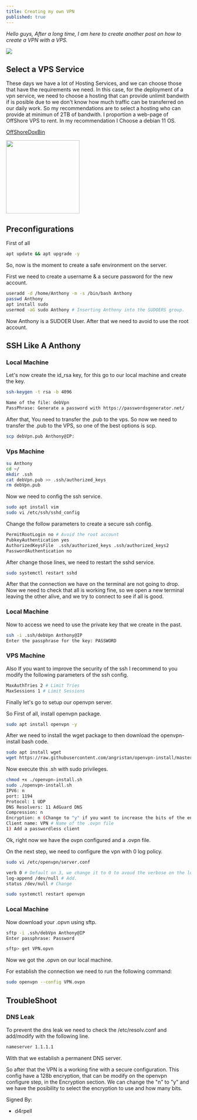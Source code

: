 ```yaml
---
title: Creating my own VPN
published: true
---
```


*Hello guys, After a long time, I am here to create another post on how to create a VPN with a VPS.*

<img src="https://i.imgur.com/qeeZ3LA.png">

## Select a VPS Service
These days we have a lot of Hosting Services, and we can choose those that have the requirements we need.
In this case, for the deployment of a vpn service, we need to choose a hosting that can provide unlimit bandwith if is posible due to we don't know how much traffic can be transferred on our daily work.
So my recommendations are to select a hosting who can provide at minimun of 2TB of bandwith. 
I proportion a web-page of OffShore VPS to rent. In my recommendation I Choose a debian 11 OS.

[OffShoreDoxBin](https://xbdmhq.github.io/Offshore.CAT-Reworked/)

<img src="https://i.scdn.co/image/ab67616d0000b273855142ad12485b5db91d3224" width="200" height="200">

## Preconfigurations
First of all

``` sh
apt update && apt upgrade -y
```

So,  now is the moment to create a safe environment on the server.

First we need to create a username & a secure password for the new account.

``` sh
useradd -d /home/Anthony -m -s /bin/bash Anthony
passwd Anthony
apt install sudo 
usermod -aG sudo Anthony # Inserting Anthony into the SUDOERS group.
```

Now Anthony is a SUDOER User. After that we need to avoid to use the root account.

## SSH Like A Anthony

### Local Machine
Let's now create the id_rsa key, for this go to our local machine and create the key.

``` sh 
ssh-keygen -t rsa -b 4096

Name of the file: debVpn
PassPhrase: Generate a password with https://passwordsgenerator.net/
```

After that, You need to transfer the .pub to the vps. So now we need to transfer the .pub to the VPS, so one of the best options is scp.

``` sh
scp debVpn.pub Anthony@IP:
```

### Vps Machine
``` sh
su Anthony
cd ~/
mkdir .ssh
cat debVpn.pub >> .ssh/authorized_keys
rm debVpn.pub
```

Now we need to config the ssh service.

``` sh
sudo apt install vim
sudo vi /etc/ssh/sshd_config
```

Change the follow parameters to create a secure ssh config.

``` sh
PermitRootLogin no # Avoid the root account
PubkeyAuthentication yes
AuthorizedKeysFile  .ssh/authorized_keys .ssh/authorized_keys2
PasswordAuthentication no
```

After change those lines, we need to restart the sshd service.

``` sh
sudo systemctl restart sshd
```

After that the connection we have on the terminal are not going to drop.
Now we need to check that all is working fine, so we open a new terminal leaving the other alive, and we try to connect to see if all is good.

### Local Machine

Now to access we need to use the private key that we create in the past.

``` sh
ssh -i .ssh/debVpn Anthony@IP
Enter the passphrase for the key: PASSWORD
```

### VPS Machine

Also If you want to improve the security of the ssh I recommend to you modify the following parameters of the ssh config.

``` sh
MaxAuthTries 2 # Limit Tries    
MaxSessions 1 # Limit Sessions
```

Finally let's go to setup our openvpn server.

So First of all, install openvpn package.

``` sh
sudo apt install openvpn -y
```

After we need to install the wget package to then download the openvpn-install bash code.

``` sh
sudo apt install wget
wget https://raw.githubusercontent.com/angristan/openvpn-install/master/openvpn-install.sh
```

Now execute this .sh with sudo privileges.

``` sh
chmod +x ./openvpn-install.sh
sudo ./openvpn-install.sh
IPV6: n
port: 1194
Protocol: 1 UDP
DNS Resolvers: 11 AdGuard DNS
Compression: n
Encryption: n (Change to "y" if you want to increase the bits of the encryption)
Client name: VPN # Name of the .ovpn file
1) Add a passwordless client
```
Ok, right now we have the ovpn configured and a .ovpn file.

On the next step, we need to configure the vpn with 0 log policy.

``` sh
sudo vi /etc/openvpn/server.conf

verb 0 # Default on 3, we change it to 0 to avoud the verbose on the log file.
log-append /dev/null # Add.
status /dev/null # Change

sudo systemctl restart openvpn
```

### Local Machine

Now download your .opvn using sftp.

``` sh
sftp -i .ssh/debVpn Anthony@IP
Enter passphrase: Password

sftp> get VPN.opvn
```

Now we got the .opvn on our local machine.

For establish the connection we need to run the following command:
``` sh
sudo openvpn --config VPN.ovpn 
```

## TroubleShoot

### DNS Leak
To prevent the dns leak we need to check the /etc/resolv.conf and add/modify with the following line.

``` sh
nameserver 1.1.1.1
```

With that we establish a permanent DNS server.

So after that the VPN is a working fine with a secure configuration. This config have a 128b encryption, that can be modify on the openvpn configure step, in the Encryption section.
We can change the "n" to "y" and we have the posibility to select the encryption to use and how many bits.

Signed By:
- d4rpell
